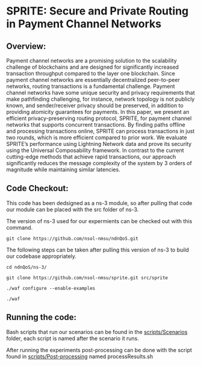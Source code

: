 SPRITE: Secure and Private Routing in Payment Channel Networks
======

Overview:
----------------
Payment channel networks are a promising solution to the scalability challenge of blockchains and are designed for significantly increased 
transaction throughput compared to the layer one blockchain. Since payment channel networks are essentially decentralized peer-to-peer networks, 
routing transactions is a fundamental challenge. Payment channel networks have some unique security and privacy requirements that make 
pathfinding challenging, for instance, network topology is not publicly known, and sender/receiver privacy should be preserved, in addition 
to providing atomicity guarantees for payments. In this paper, we present an efficient privacy-preserving routing protocol, SPRITE, for 
payment channel networks that supports concurrent transactions. By finding paths offline and processing transactions online, SPRITE can process 
transactions in just two rounds, which is more efficient compared to prior work. We evaluate SPRITE’s performance using Lightning Network 
data and prove its security using the Universal Composability framework. In contrast to the current cutting-edge methods that achieve rapid 
transactions, our approach significantly reduces the message complexity of the system by 3 orders of magnitude while maintaining similar latencies.

Code Checkout:
----------------
This code has been dedsigned as a ns-3 module, so after pulling that code our module can be placed with the src folder of ns-3. 

The version of ns-3 used for our expermients can be checked out with this command. 

`git clone https://github.com/nsol-nmsu/ndnQoS.git`

The following steps can be taken after pulling this version of ns-3 to build our codebase appropriately. 

`cd ndnQoS/ns-3/`

`git clone https://github.com/nsol-nmsu/sprite.git src/sprite`

`./waf configure --enable-examples`

`./waf`


Running the code:
----------------

Bash scripts that run our scenarios can be found in the [scripts/Scenarios](https://github.com/nsol-nmsu/sprite/tree/main/scripts/Scenarios) folder, each script is named after the scenario it runs. 

After running the experiments post-processing can be done with the script found in [scripts/Post-processing](https://github.com/nsol-nmsu/sprite/tree/main/scripts/Post-processing) named processResults.sh
